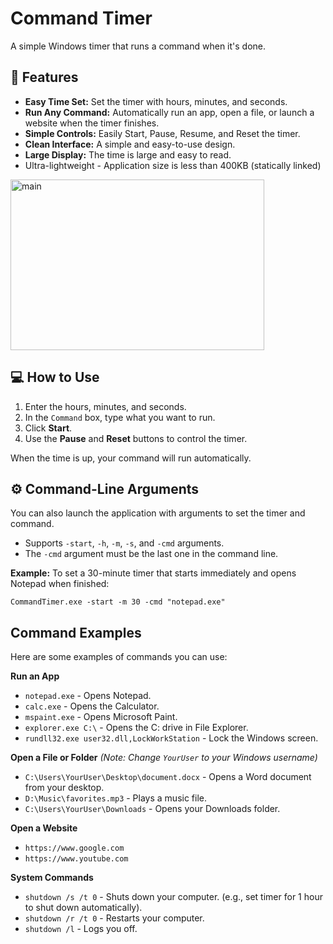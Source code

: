 # Command Timer

A simple Windows timer that runs a command when it's done.

## 🚀 Features

  * **Easy Time Set:** Set the timer with hours, minutes, and seconds.
  * **Run Any Command:** Automatically run an app, open a file, or launch a website when the timer finishes.
  * **Simple Controls:** Easily Start, Pause, Resume, and Reset the timer.
  * **Clean Interface:** A simple and easy-to-use design.
  * **Large Display:** The time is large and easy to read.
  * Ultra-lightweight - Application size is less than 400KB (statically linked)

<img width="406" height="273" alt="main" src="https://github.com/user-attachments/assets/9bf00dfb-b642-4398-b713-94c094570f9d" />

## 💻 How to Use

1.  Enter the hours, minutes, and seconds.
2.  In the `Command` box, type what you want to run.
3.  Click **Start**.
4.  Use the **Pause** and **Reset** buttons to control the timer.

When the time is up, your command will run automatically.

## ⚙️ Command-Line Arguments

You can also launch the application with arguments to set the timer and command.

  * Supports `-start`, `-h`, `-m`, `-s`, and `-cmd` arguments.
  * The `-cmd` argument must be the last one in the command line.

**Example:**
To set a 30-minute timer that starts immediately and opens Notepad when finished:

```
CommandTimer.exe -start -m 30 -cmd "notepad.exe"
```


## Command Examples

Here are some examples of commands you can use:

**Run an App**

  * `notepad.exe` - Opens Notepad.
  * `calc.exe` - Opens the Calculator.
  * `mspaint.exe` - Opens Microsoft Paint.
  * `explorer.exe C:\` - Opens the C: drive in File Explorer.
  * `rundll32.exe user32.dll,LockWorkStation` - Lock the Windows screen.


**Open a File or Folder** *(Note: Change `YourUser` to your Windows username)*

  * `C:\Users\YourUser\Desktop\document.docx` - Opens a Word document from your desktop.
  * `D:\Music\favorites.mp3` - Plays a music file.
  * `C:\Users\YourUser\Downloads` - Opens your Downloads folder.

**Open a Website**

  * `https://www.google.com`
  * `https://www.youtube.com`

**System Commands**

  * `shutdown /s /t 0` - Shuts down your computer. (e.g., set timer for 1 hour to shut down automatically).
  * `shutdown /r /t 0` - Restarts your computer.
  * `shutdown /l` - Logs you off.

